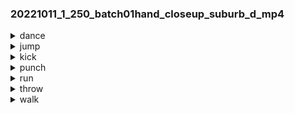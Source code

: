 ### 20221011_1_250_batch01hand_closeup_suburb_d_mp4



<details> <summary>dance</summary>

The input ``\dance\seq_000111.mp4`` video clip is classified to be ❌
```
[arranging_flowers], with probability 0.369.
[watering_plants], with probability 0.155.
[decorating_the_christmas_tree], with probability 0.064.
[picking_fruit], with probability 0.053.
[egg_hunting], with probability 0.040.
```
</details>


<details> <summary>jump</summary>

The input ``\jump\seq_000002.mp4`` video clip is classified to be ❌
```
[cracking_neck], with probability 0.123.
[stretching_arm], with probability 0.123.
[jogging], with probability 0.086.
[contact_juggling], with probability 0.043.
[tai_chi], with probability 0.041.
```
The input ``\jump\seq_000022.mp4`` video clip is classified to be ❌
```
[mowing_lawn], with probability 0.233.
[building_shed], with probability 0.170.
[archery], with probability 0.122.
[throwing_axe], with probability 0.043.
[passing_American_football_-not_in_game-], with probability 0.033.
```
The input ``\jump\seq_000032.mp4`` video clip is classified to be ✅
```
[running_on_treadmill], with probability 0.172.
[jogging], with probability 0.105.
[jumpstyle_dancing], with probability 0.080. <----
[pumping_fist], with probability 0.043.
[hula_hooping], with probability 0.041. <----
```
The input ``\jump\seq_000083.mp4`` video clip is classified to be ✅🤷
```
[hammer_throw], with probability 0.902.
[throwing_discus], with probability 0.063.
[shot_put], with probability 0.008.
[jumpstyle_dancing], with probability 0.004. <----
[playing_tennis], with probability 0.003.
```
The input ``\jump\seq_000084.mp4`` video clip is classified to be ❌
```
[braiding_hair], with probability 0.090.
[finger_snapping], with probability 0.083.
[dancing_macarena], with probability 0.069.
[tying_tie], with probability 0.045.
[singing], with probability 0.041.
```
The input ``\jump\seq_000088.mp4`` video clip is classified to be ❌
```
[smoking], with probability 0.070.
[feeding_fish], with probability 0.035.
[extinguishing_fire], with probability 0.032.
[walking_the_dog], with probability 0.029.
[hugging], with probability 0.023.
```
The input ``\jump\seq_000099.mp4`` video clip is classified to be ❌
```
[wrapping_present], with probability 0.169.
[blowing_glass], with probability 0.158.
[balloon_blowing], with probability 0.130.
[carving_pumpkin], with probability 0.037.
[beatboxing], with probability 0.027.
```
The input ``\jump\seq_000109.mp4`` video clip is classified to be ✅
```
[jogging], with probability 0.082.
[walking_the_dog], with probability 0.061.
[texting], with probability 0.053.
[training_dog], with probability 0.046.
[jumpstyle_dancing], with probability 0.036. <----
```
The input ``\jump\seq_000110.mp4`` video clip is classified to be ❌
```
[robot_dancing], with probability 0.448.
[hoverboarding], with probability 0.213.
[roller_skating], with probability 0.066.
[ice_skating], with probability 0.061.
[somersaulting], with probability 0.028.
```
The input ``\jump\seq_000120.mp4`` video clip is classified to be ❌
```
[cutting_pineapple], with probability 0.099.
[wrapping_present], with probability 0.053.
[opening_present], with probability 0.052.
[dying_hair], with probability 0.042.
[arranging_flowers], with probability 0.035.
```
The input ``\jump\seq_000121.mp4`` video clip is classified to be ❌
```
[bee_keeping], with probability 0.561.
[scrambling_eggs], with probability 0.079.
[cutting_pineapple], with probability 0.063.
[chopping_wood], with probability 0.031.
[watering_plants], with probability 0.029.
```
</details>


<details> <summary>kick</summary>

The input ``\kick\seq_000024.mp4`` video clip is classified to be ❌
```
[cutting_pineapple], with probability 0.930.
[jogging], with probability 0.007.
[hoverboarding], with probability 0.004.
[parasailing], with probability 0.004.
[flying_kite], with probability 0.003.
```
The input ``\kick\seq_000045.mp4`` video clip is classified to be ❌
```
[bandaging], with probability 0.172.
[tying_tie], with probability 0.050.
[grooming_horse], with probability 0.035.
[carrying_baby], with probability 0.029.
[riding_elephant], with probability 0.025.
```
The input ``\kick\seq_000097.mp4`` video clip is classified to be ❌
```
[garbage_collecting], with probability 0.035.
[cleaning_windows], with probability 0.035.
[arranging_flowers], with probability 0.031.
[trimming_trees], with probability 0.030.
[busking], with probability 0.025.
```
The input ``\kick\seq_000127.mp4`` video clip is classified to be ❌
```
[walking_the_dog], with probability 0.090.
[shaking_hands], with probability 0.063.
[making_snowman], with probability 0.044.
[country_line_dancing], with probability 0.025.
[training_dog], with probability 0.023.
```
</details>


<details> <summary>punch</summary>

The input ``\punch\seq_000131.mp4`` video clip is classified to be ❌
```
[salsa_dancing], with probability 0.296.
[dancing_gangnam_style], with probability 0.072.
[hula_hooping], with probability 0.046.
[dancing_macarena], with probability 0.039.
[contact_juggling], with probability 0.030.
```
</details>


<details> <summary>run</summary>

The input ``\run\seq_000007.mp4`` video clip is classified to be ❌
```
[taking_a_shower], with probability 0.114.
[cleaning_pool], with probability 0.076.
[ice_climbing], with probability 0.064.
[cleaning_toilet], with probability 0.063.
[presenting_weather_forecast], with probability 0.044.
```
The input ``\run\seq_000008.mp4`` video clip is classified to be ❌
```
[knitting], with probability 0.091.
[folding_clothes], with probability 0.091.
[making_bed], with probability 0.060.
[petting_cat], with probability 0.052.
[massaging_feet], with probability 0.027.
```
The input ``\run\seq_000128.mp4`` video clip is classified to be ✅
```
[marching], with probability 0.338. <----
[jogging], with probability 0.099. <----
[driving_car], with probability 0.078.
[jumpstyle_dancing], with probability 0.064.
[texting], with probability 0.034.
```
</details>


<details> <summary>throw</summary>

The input ``\throw\seq_000036.mp4`` video clip is classified to be ❌
```
[diving_cliff], with probability 0.245.
[somersaulting], with probability 0.049.
[springboard_diving], with probability 0.041.
[snorkeling], with probability 0.035.
[swimming_backstroke], with probability 0.030.
```
The input ``\throw\seq_000057.mp4`` video clip is classified to be ❌
```
[folding_napkins], with probability 0.151.
[lunge], with probability 0.086.
[hopscotch], with probability 0.048.
[folding_clothes], with probability 0.043.
[yoga], with probability 0.036.
```
</details>


<details> <summary>walk</summary>

The input ``\walk\seq_000001.mp4`` video clip is classified to be ❌
```
[playing_poker], with probability 0.175.
[playing_cards], with probability 0.169.
[shuffling_cards], with probability 0.058.
[golf_putting], with probability 0.037.
[tossing_coin], with probability 0.021.
```
The input ``\walk\seq_000011.mp4`` video clip is classified to be ❌
```
[crawling_baby], with probability 0.565.
[rock_climbing], with probability 0.129.
[somersaulting], with probability 0.082.
[bending_back], with probability 0.022.
[baby_waking_up], with probability 0.019.
```
The input ``\walk\seq_000013.mp4`` video clip is classified to be ❌
```
[wrapping_present], with probability 0.170.
[folding_clothes], with probability 0.113.
[robot_dancing], with probability 0.066.
[dancing_gangnam_style], with probability 0.027.
[reading_book], with probability 0.026.
```
The input ``\walk\seq_000025.mp4`` video clip is classified to be ❌
```
[cleaning_pool], with probability 0.164.
[cleaning_windows], with probability 0.067.
[playing_tennis], with probability 0.061.
[jogging], with probability 0.047.
[cleaning_floor], with probability 0.039.
```
The input ``\walk\seq_000026.mp4`` video clip is classified to be ❌
```
[braiding_hair], with probability 0.049.
[tying_knot_-not_on_a_tie-], with probability 0.041.
[knitting], with probability 0.030.
[folding_clothes], with probability 0.021.
[making_jewelry], with probability 0.017.
```
The input ``\walk\seq_000034.mp4`` video clip is classified to be ❌
```
[carrying_baby], with probability 0.136.
[pull_ups], with probability 0.041.
[yoga], with probability 0.032.
[stretching_arm], with probability 0.028.
[belly_dancing], with probability 0.026.
```
The input ``\walk\seq_000043.mp4`` video clip is classified to be ❌
```
[diving_cliff], with probability 0.082.
[catching_fish], with probability 0.068.
[stomping_grapes], with probability 0.050.
[tai_chi], with probability 0.024.
[grooming_horse], with probability 0.024.
```
The input ``\walk\seq_000063.mp4`` video clip is classified to be ❌
```
[stretching_arm], with probability 0.110.
[yoga], with probability 0.107.
[pull_ups], with probability 0.049.
[belly_dancing], with probability 0.046.
[situp], with probability 0.032.
```
The input ``\walk\seq_000077.mp4`` video clip is classified to be ❌
```
[weaving_basket], with probability 0.098.
[catching_fish], with probability 0.071.
[shredding_paper], with probability 0.069.
[robot_dancing], with probability 0.037.
[clay_pottery_making], with probability 0.036.
```
The input ``\walk\seq_000092.mp4`` video clip is classified to be ❌
```
[plastering], with probability 0.070.
[spraying], with probability 0.045.
[cleaning_pool], with probability 0.043.
[blasting_sand], with probability 0.034.
[cleaning_floor], with probability 0.026.
```
The input ``\walk\seq_000102.mp4`` video clip is classified to be ❌
```
[cutting_pineapple], with probability 0.998.
[weaving_basket], with probability 0.001.
[cutting_watermelon], with probability 0.000.
[bee_keeping], with probability 0.000.
[playing_saxophone], with probability 0.000.
```
The input ``\walk\seq_000107.mp4`` video clip is classified to be ❌
```
[tai_chi], with probability 0.111.
[yoga], with probability 0.070.
[skateboarding], with probability 0.053.
[pushing_car], with probability 0.042.
[hoverboarding], with probability 0.035.
```
The input ``\walk\seq_000129.mp4`` video clip is classified to be ✅
```
[mowing_lawn], with probability 0.212.
[jogging], with probability 0.078. <----
[marching], with probability 0.049. <----
[walking_the_dog], with probability 0.045. <----
[cleaning_windows], with probability 0.042.
```
</details>


